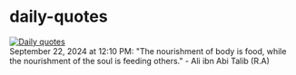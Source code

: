 # daily-quotes
[![Daily quotes](https://github.com/ceepu8/daily-quotes/actions/workflows/daily-quote.yml/badge.svg)](https://github.com/ceepu8/daily-quotes/actions/workflows/daily-quote.yml)<br/>
September 22, 2024 at 12:10 PM: "The nourishment of body is food, while the nourishment of the soul is feeding others." - Ali ibn Abi Talib (R.A)
